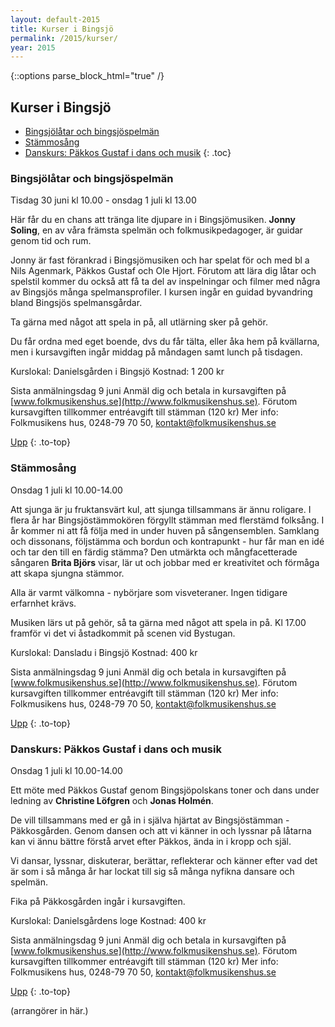 ```yaml
---
layout: default-2015
title: Kurser i Bingsjö
permalink: /2015/kurser/
year: 2015
---
```

{::options parse_block_html="true" /}
<div class="glacier">

## Kurser i Bingsjö

- [Bingsjölåtar och bingsjöspelmän](#bingsjltar-och-bingsjspelmn)
- [Stämmosång](#stmmosng)
- [Danskurs: Päkkos Gustaf i dans och musik](#danskurs-pkkos-gustaf-i-dans-och-musik)
{: .toc}


### Bingsjölåtar och bingsjöspelmän

Tisdag 30 juni kl 10.00 - onsdag 1 juli kl 13.00

Här får du en chans att tränga lite djupare in i Bingsjömusiken. **Jonny Soling**, en av våra främsta spelmän och folkmusikpedagoger, är guidar genom tid och rum.

Jonny är fast förankrad i Bingsjömusiken och har spelat för och med bl a Nils Agenmark, Päkkos Gustaf och Ole Hjort. Förutom att lära dig låtar och spelstil kommer du också att få ta del av inspelningar och filmer med några av Bingsjös många spelmansprofiler. I kursen ingår en guidad byvandring bland Bingsjös spelmansgårdar.

Ta gärna med något att spela in på, all utlärning sker på gehör.

Du får ordna med eget boende, dvs du får tälta, eller åka hem på kvällarna, men i kursavgiften ingår middag på måndagen samt lunch på tisdagen.

Kurslokal: Danielsgården i Bingsjö
Kostnad: 1 200 kr

Sista anmälningsdag 9 juni
Anmäl dig och betala in kursavgiften på [www.folkmusikenshus.se](http://www.folkmusikenshus.se).
Förutom kursavgiften tillkommer entréavgift till stämman (120 kr)
Mer info: Folkmusikens hus, 0248-79 70 50, [kontakt@folkmusikenshus.se](mailto:kontakt@folkmusikenshus.se)



[Upp](#kurser-i-bingsj)
{: .to-top}


### Stämmosång

Onsdag 1 juli kl 10.00-14.00

Att sjunga är ju fruktansvärt kul, att sjunga tillsammans är ännu roligare. I flera år har Bingsjöstämmokören förgyllt stämman med flerstämd folksång. I år kommer ni att få följa med in under huven på sångensemblen. Samklang och dissonans, följstämma och bordun och kontrapunkt - hur får man en idé och tar den till en färdig stämma? Den utmärkta och mångfacetterade sångaren **Brita Björs** visar, lär ut och jobbar med er kreativitet och förmåga att skapa sjungna stämmor.

Alla är varmt välkomna - nybörjare som visveteraner. Ingen tidigare erfarnhet krävs.

Musiken lärs ut på gehör, så ta gärna med något att spela in på. Kl 17.00 framför vi det vi åstadkommit på scenen vid Bystugan.

Kurslokal: Dansladu i Bingsjö
Kostnad: 400 kr

Sista anmälningsdag 9 juni
Anmäl dig och betala in kursavgiften på [www.folkmusikenshus.se](http://www.folkmusikenshus.se).
Förutom kursavgiften tillkommer entréavgift till stämman (120 kr)
Mer info: Folkmusikens hus, 0248-79 70 50, [kontakt@folkmusikenshus.se](mailto:kontakt@folkmusikenshus.se)


[Upp](#kurser-i-bingsj)
{: .to-top}


### Danskurs: Päkkos Gustaf i dans och musik

Onsdag 1 juli kl 10.00-14.00

Ett möte med Päkkos Gustaf genom Bingsjöpolskans toner och dans under ledning av **Christine Löfgren** och **Jonas Holmén**.

De vill tillsammans med er gå in i själva hjärtat av Bingsjöstämman - Päkkosgården. Genom dansen och att vi känner in och lyssnar på låtarna kan vi ännu bättre förstå arvet efter Päkkos, ända in i kropp och själ.

Vi dansar, lyssnar, diskuterar, berättar, reflekterar och känner efter vad det är som i så många år har lockat till sig så många nyfikna dansare och spelmän.

Fika på Päkkosgården ingår i kursavgiften.

Kurslokal: Danielsgårdens loge
Kostnad: 400 kr

Sista anmälningsdag 9 juni
Anmäl dig och betala in kursavgiften på [www.folkmusikenshus.se](http://www.folkmusikenshus.se).
Förutom kursavgiften tillkommer entréavgift till stämman (120 kr)
Mer info: Folkmusikens hus, 0248-79 70 50, [kontakt@folkmusikenshus.se](mailto:kontakt@folkmusikenshus.se)



[Upp](#kurser-i-bingsj)
{: .to-top}

(arrangörer in här.)

</div>
